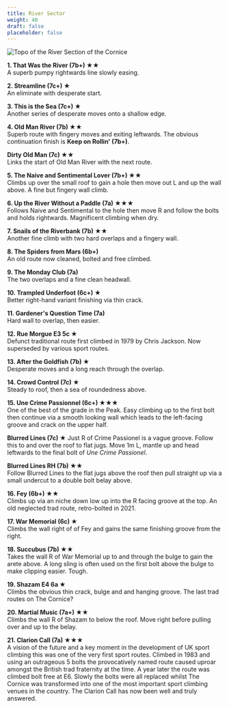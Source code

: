 ```yaml
---
title: River Sector
weight: 40
draft: false
placeholder: false
---
```





![Topo of the River Section of the Cornice](/img/peak/cheedale/cornrivt.gif)

**1. That Was the River (7b+) &starf;&starf;**  
A superb pumpy rightwards line slowly easing.

**2. Streamline (7c+) &starf;**  
An eliminate with desperate start.

**3. This is the Sea (7c+) &starf;**  
Another series of desperate moves onto a shallow edge.

**4. Old Man River (7b) &starf;&starf;**  
Superb route with fingery moves and exiting leftwards. The obvious continuation finish is **Keep on Rollin' (7b+)**.

**Dirty Old Man (7c) &starf;&starf;**  
Links the start of Old Man River with the next route.

**5. The Naive and Sentimental Lover (7b+) &starf;&starf;**  
Climbs up over the small roof to gain a hole then move out L and up the wall above. A fine but fingery wall climb.

**6. Up the River Without a Paddle (7a) &starf;&starf;&starf;**  
Follows Naive and Sentimental to the hole then move R and follow the bolts and holds rightwards. Magnificent climbing when dry.

**7. Snails of the Riverbank (7b) &starf;&starf;**  
Another fine climb with two hard overlaps and a fingery wall.

**8. The Spiders from Mars (6b+)**  
An old route now cleaned, bolted and free climbed.

**9. The Monday Club (7a)**  
The two overlaps and a fine clean headwall.

**10. Trampled Underfoot (6c+) &starf;**  
Better right-hand variant finishing via thin crack.

**11. Gardener's Question Time (7a)**  
Hard wall to overlap, then easier.

**12. Rue Morgue E3 5c &starf;**  
Defunct traditional route first climbed in 1979 by Chris Jackson. Now superseded by various sport routes.

**13. After the Goldfish (7b) &starf;**  
Desperate moves and a long reach through the overlap.

**14. Crowd Control (7c) &starf;**  
Steady to roof, then a sea of roundedness above.

**15. Une Crime Passionnel (6c+) &starf;&starf;&starf;**  
One of the best of the grade in the Peak. Easy climbing up to the first bolt then continue via a smooth looking wall which leads to the left-facing groove and crack on the upper half. 

**Blurred Lines (7c) &starf;**
Just R of Crime Passionel is a vague groove. Follow this to and over the roof to flat jugs. Move 1m L, mantle up and head leftwards to the final bolt of *Une Crime Passionel*.

**Blurred Lines RH (7b) &starf;&starf;**  
Follow Blurred Lines to the flat jugs above the roof then pull straight up via a small undercut to a double bolt belay above.

**16. Fey (6b+) &starf;&starf;**  
Climbs up via an niche down low up into the R facing groove at the top. An old neglected trad route, retro-bolted in 2021.

**17. War Memorial (6c) &starf;**  
Climbs the wall right of of Fey and gains the same finishing groove from the right. 

**18. Succubus (7b) &starf;&starf;**  
Takes the wall R of War Memorial up to and through the bulge to gain the arete above. A long sling is often used on the first bolt above the bulge to make clipping easier. Tough.

**19. Shazam E4 6a &starf;**  
Climbs the obvious thin crack, bulge and and hanging groove. The last trad routes on The Cornice?

**20. Martial Music (7a+) &starf;&starf;**  
Climbs the wall R of Shazam to below the roof. Move right before pulling over and up to the belay. 

**21. Clarion Call (7a) &starf;&starf;&starf;**  
A vision of the future and a key moment in the development of UK sport climbing this was one of the very first sport routes. Climbed in 1983 and using an outrageous 5 bolts the provocatively named route caused uproar amongst the British trad fraternity at the time. A year later the route was climbed bolt free at E6. Slowly the bolts were all replaced whilst The Cornice was transformed into one of the most important sport climbing venues in the country. The Clarion Call has now been well and truly answered.




